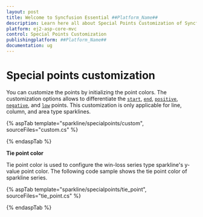 ```yaml
---
layout: post
title: Welcome to Syncfusion Essential ##Platform_Name##
description: Learn here all about Special Points Customization of Syncfusion Essential ##Platform_Name## widgets based on HTML5 and jQuery.
platform: ej2-asp-core-mvc
control: Special Points Customization
publishingplatform: ##Platform_Name##
documentation: ug
---
```



# Special points customization

You can customize the points by initializing the point colors. The customization options allows to differentiate the [`start`](https://help.syncfusion.com/cr/aspnetcore-js2/Syncfusion.EJ2~Syncfusion.EJ2.Charts.Sparkline~StartPointColor.html), [`end`](https://help.syncfusion.com/cr/aspnetcore-js2/Syncfusion.EJ2~Syncfusion.EJ2.Charts.Sparkline~EndPointColor.html), [`positive`](https://help.syncfusion.com/cr/aspnetcore-js2/Syncfusion.EJ2~Syncfusion.EJ2.Charts.Sparkline~HighPointColor.html), [`negative`](https://help.syncfusion.com/cr/aspnetcore-js2/Syncfusion.EJ2~Syncfusion.EJ2.Charts.Sparkline~NegativePointColor.html), and [`low`](https://help.syncfusion.com/cr/aspnetcore-js2/Syncfusion.EJ2~Syncfusion.EJ2.Charts.Sparkline~LowPointColor.html) points. This customization is only applicable for line, column, and area type sparklines.

<!-- markdownlint-disable MD036 -->

{% aspTab template="sparkline/specialpoints/custom", sourceFiles="custom.cs" %}

{% endaspTab %}

**Tie point color**

Tie point color is used to configure the win-loss series type sparkline's y-value point color. The following code sample shows the tie point color of sparkline series.

{% aspTab template="sparkline/specialpoints/tie_point", sourceFiles="tie_point.cs" %}

{% endaspTab %}